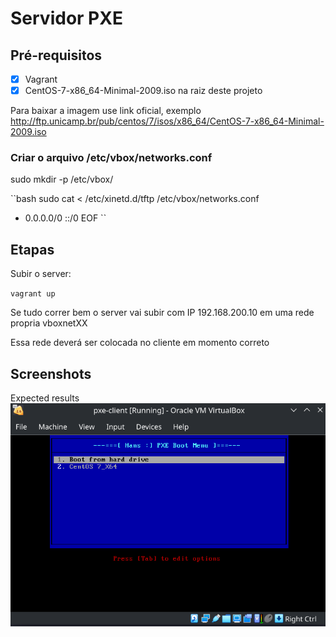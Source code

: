 # Servidor PXE

## Pré-requisitos

- [x] Vagrant
- [x] CentOS-7-x86_64-Minimal-2009.iso na raiz deste projeto

Para baixar a imagem use link oficial, exemplo http://ftp.unicamp.br/pub/centos/7/isos/x86_64/CentOS-7-x86_64-Minimal-2009.iso

### Criar o arquivo /etc/vbox/networks.conf
sudo mkdir -p /etc/vbox/

``bash
sudo cat <<EOF > /etc/xinetd.d/tftp /etc/vbox/networks.conf
* 0.0.0.0/0 ::/0
EOF
``


## Etapas

Subir o server:

`vagrant up`

Se tudo correr bem o server vai subir com IP 192.168.200.10 em uma rede propria vboxnetXX

Essa rede deverá ser colocada no cliente em momento correto

## Screenshots

Expected results
![Expected](https://github.com/hansnewton/pxe-server-lab/raw/master/resultado.png)